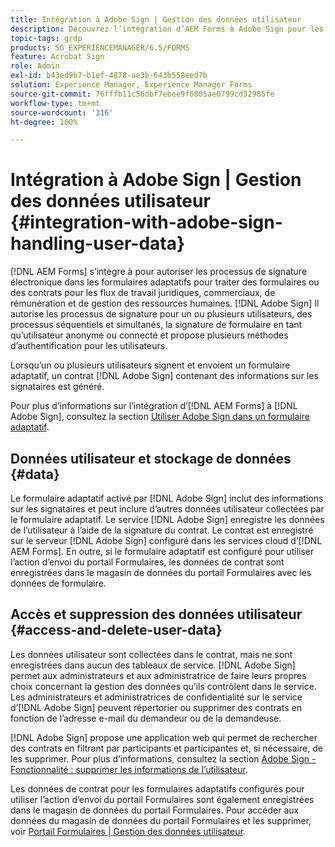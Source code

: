 ```yaml
---
title: Intégration à Adobe Sign | Gestion des données utilisateur
description: Découvrez l’intégration d’AEM Forms à Adobe Sign pour les signatures électroniques dans les formulaires adaptatifs. Elle prend en charge plusieurs options de signature pour différents workflows.
topic-tags: grdp
products: SG_EXPERIENCEMANAGER/6.5/FORMS
feature: Acrobat Sign
role: Admin
exl-id: b43ed9b7-b1ef-4878-ae3b-643b558eed7b
solution: Experience Manager, Experience Manager Forms
source-git-commit: 76fffb11c56dbf7ebee9f6805ae0799cd32985fe
workflow-type: tm+mt
source-wordcount: '316'
ht-degree: 100%

---
```


# Intégration à Adobe Sign | Gestion des données utilisateur {#integration-with-adobe-sign-handling-user-data}

[!DNL AEM Forms] s’intègre à pour autoriser les processus de signature électronique dans les formulaires adaptatifs pour traiter des formulaires ou des contrats pour les flux de travail juridiques, commerciaux, de rémunération et de gestion des ressources humaines. [!DNL  Adobe Sign] Il autorise les processus de signature pour un ou plusieurs utilisateurs, des processus séquentiels et simultanés, la signature de formulaire en tant qu’utilisateur anonyme ou connecté et propose plusieurs méthodes d’authentification pour les utilisateurs.

Lorsqu’un ou plusieurs utilisateurs signent et envoient un formulaire adaptatif, un contrat [!DNL Adobe Sign] contenant des informations sur les signataires est généré.

Pour plus d’informations sur l’intégration d’[!DNL AEM Forms] à [!DNL Adobe Sign], consultez la section [Utiliser Adobe Sign dans un formulaire adaptatif](/help/forms/using/working-with-adobe-sign.md).

## Données utilisateur et stockage de données {#data}

Le formulaire adaptatif activé par [!DNL Adobe Sign] inclut des informations sur les signataires et peut inclure d’autres données utilisateur collectées par le formulaire adaptatif. Le service [!DNL Adobe Sign] enregistre les données de l’utilisateur à l’aide de la signature du contrat. Le contrat est enregistré sur le serveur [!DNL Adobe Sign] configuré dans les services cloud d’[!DNL AEM Forms]. En outre, si le formulaire adaptatif est configuré pour utiliser l’action d’envoi du portail Formulaires, les données de contrat sont enregistrées dans le magasin de données du portail Formulaires avec les données de formulaire.

## Accès et suppression des données utilisateur {#access-and-delete-user-data}

Les données utilisateur sont collectées dans le contrat, mais ne sont enregistrées dans aucun des tableaux de service. [!DNL Adobe Sign] permet aux administrateurs et aux administratrice de faire leurs propres choix concernant la gestion des données qu’ils contrôlent dans le service. Les administrateurs et administratrices de confidentialité sur le service d’[!DNL Adobe Sign] peuvent répertorier ou supprimer des contrats en fonction de l’adresse e-mail du demandeur ou de la demandeuse.

[!DNL Adobe Sign] propose une application web qui permet de rechercher des contrats en filtrant par participants et participantes et, si nécessaire, de les supprimer. Pour plus d’informations, consultez la section [Adobe Sign - Fonctionnalité : supprimer les informations de l’utilisateur](https://helpx.adobe.com/fr/sign/using/gdpr-compliance.html).

Les données de contrat pour les formulaires adaptatifs configurés pour utiliser l’action d’envoi du portail Formulaires sont également enregistrées dans le magasin de données du portail Formulaires. Pour accéder aux données du magasin de données du portail Formulaires et les supprimer, voir [Portail Formulaires | Gestion des données utilisateur](/help/forms/using/forms-portal-handling-user-data.md).
